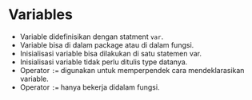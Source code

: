 # Variables

- Variable didefinisikan dengan statment `var`.
- Variable bisa di dalam package atau di dalam fungsi.
- Inisialisasi variable bisa dilakukan di satu statemen var.
- Inisialisasi variable tidak perlu ditulis type datanya.
- Operator `:=` digunakan untuk memperpendek cara mendeklarasikan variable.
- Operator `:=` hanya bekerja didalam fungsi.
